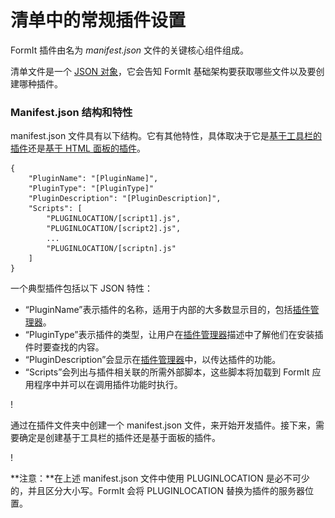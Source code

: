 # 清单中的常规插件设置

FormIt 插件由名为 _manifest.json_ 文件的关键核心组件组成。

清单文件是一个 [JSON 对象](http://www.json.org)，它会告知 FormIt 基础架构要获取哪些文件以及要创建哪种插件。

### Manifest.json 结构和特性

manifest.json 文件具有以下结构。它有其他特性，具体取决于它是[基于工具栏的插件](../additional-development-options/creating-a-toolbar-based-plugin.md)还是[基于 HTML 面板的插件](../additional-development-options/creating-an-html-panel-plugin.md)。

```
{
    "PluginName": "[PluginName]",
    "PluginType": "[PluginType]"
    "PluginDescription": "[PluginDescription]",
    "Scripts": [
        "PLUGINLOCATION/[script1].js",
        "PLUGINLOCATION/[script2].js",
        ...
        "PLUGINLOCATION/[scriptn].js"
    ]
}               
```

一个典型插件包括以下 JSON 特性：

* “PluginName”表示插件的名称，适用于内部的大多数显示目的，包括[插件管理器](../../how-to-use-plug-ins.md#plugin-manager)。
* “PluginType”表示插件的类型，让用户在[插件管理器](../../how-to-use-plug-ins.md#plugin-manager)描述中了解他们在安装插件时要查找的内容。
* “PluginDescription”会显示在[插件管理器](../../how-to-use-plug-ins.md#plugin-manager)中，以传达插件的功能。
* “Scripts”会列出与插件相关联的所需外部脚本，这些脚本将加载到 FormIt 应用程序中并可以在调用插件功能时执行。

\![](<../../../.gitbook/assets/image (5) (1).png>)

通过在插件文件夹中创建一个 manifest.json 文件，来开始开发插件。接下来，需要确定是创建基于工具栏的插件还是基于面板的插件。

\![](<../../../.gitbook/assets/image (36).png>)

**注意：**在上述 manifest.json 文件中使用 PLUGINLOCATION 是必不可少的，并且区分大小写。FormIt 会将 PLUGINLOCATION 替换为插件的服务器位置。
